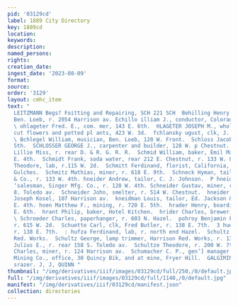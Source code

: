 ```yaml
---
pid: '03129cd'
label: 1889 City Directory
key: 1889cd
location: 
keywords: 
description: 
named_persons: 
rights: 
creation_date: 
ingest_date: '2023-08-09'
format: 
source: 
order: '3129'
layout: cmhc_item
text: "                                                                                               pHARLES
  LEITZMANN Begs? Foitting and Repairing, SCH 221 SCH  Behilling Henry H., barkpr,
  Ben. Loeb, r. 2054 Harrison av. Echillo illiam J., conductor, Colorado Midland Ry.
  \ ohlageter Fred. E., com. mer, 143 E. 6th.  HLAGETER JOSEPH M., wholesale florist,
  cut flowers and potted pl ants, 423 W. 3d.  fchlansky ugust, clk, J. Heath & Co.
  \ Bchlegel William, musician, Ben. Loeb, 120 W. Front.  Schloss Jacob, r. 218 W.
  5th.  SCHLOSSER GEORGE J., carpenter and builder, 128 W. p Chestnut.  Bchlosser
  Lillie Miss, r. rear D. & R. G. R. R.  Schmid William, baker, Emil Mangold, r. 724
  E. 4th.  Schmidt Frank, soda water, rear 212 E. Chestnut, r. 133 W. 8th. Schmidt
  Theodore, lab, r.115 W. 2d.  Schmitt Ferdinand, florist, California, mouth of Georgia
  Gulches.  Schmitz Mathias, miner, r. 618 E. 9th.  Schneck Hyman, tailor, Ed. Jackson
  & Co., r. 133 W. 4th. hneider Andrew, tailor, C. J. Johnson.  P hneider George,
  ‘salesman, Singer Mfg. Co., r. 128 W. 4th. Schneider Gustav, miner, r. rear 148
  8. Toledo av.  Schneider John, smelter, r. 514 W. Chestnut.  hneider Tony, with
  Joseph Kosel, 107 Harrison av.  kneidman Louis, tailor, Ed. Jackson & Co., r. 135
  E. 4th. hoen Matthew F., mining, r. 720 E. 5th.  hrader Henry, boarding, r. 323
  E. 6th.  hrant Philip, baker, Hotel Kitchen.  hrider Charles, brewer, Gaw’s Brewery.
  \ Schroeder Charles, paperhanger, r. 603 N. Hazel.  pohroy Benjamin F., carpenter,
  r. 615 W. 2d.  Schuette Carl, clk, Fred Butler, r. 138 E. 7th.  3 huette Lina Mrs.,
  r. 138 E. 7th.  : hufza Ferdinand, lab, r. north end Hazel.  Schultz C., lab, Harrison
  Red. Works.  Schultz George, lamp trimmer, Harrison Red. Works, r. 136 EK. 2d. Schultz
  Julius E., r. rear 158 S. Toledo av.  Schultze Theodore, r. 200 W. 7th.  Mchumacher
  Charles, miner, r. 124 Harrison av.  Schumacher C. P., gen’] manager and supt, Dunkin
  Mining Co., office, 30 Quincy Bik, and at mine, Fryer Hill.  GALGIMINING, zasr rretu
  srazer. J, J, QUINN "
thumbnail: "/img/derivatives/iiif/images/03129cd/full/250,/0/default.jpg"
full: "/img/derivatives/iiif/images/03129cd/full/1140,/0/default.jpg"
manifest: "/img/derivatives/iiif/03129cd/manifest.json"
collection: directories
---
```

